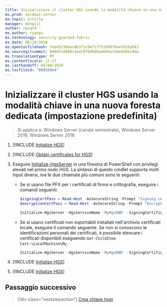 ```yaml
---
title: Inizializzare il cluster HGS usando la modalità chiave in una nuova foresta dedicata (impostazione predefinita)
ms.prod: windows-server
ms.topic: article
manager: dongill
author: rpsqrd
ms.author: ryanpu
ms.technology: security-guarded-fabric
ms.date: 08/29/2018
ms.openlocfilehash: feae5230eec6b3f3c0471f75199970a47016a583
ms.sourcegitcommit: b00d7c8968c4adc8f699dbee694afe6ed36bc9de
ms.translationtype: MT
ms.contentlocale: it-IT
ms.lasthandoff: 04/08/2020
ms.locfileid: "80856664"
---
```

# <a name="initialize-the-hgs-cluster-using-key-mode-in-a-new-dedicated-forest-default"></a>Inizializzare il cluster HGS usando la modalità chiave in una nuova foresta dedicata (impostazione predefinita)

>Si applica a: Windows Server (canale semestrale), Windows Server 2019, Windows Server 2016


1.  [!INCLUDE [Initialize HGS](../../../includes/guarded-fabric-initialize-hgs-default-step-one.md)] 
2.  [!INCLUDE [Obtain certificates for HGS](../../../includes/guarded-fabric-initialize-hgs-default-step-two.md)]

3.  Eseguire [Initialize-HgsServer](https://technet.microsoft.com/library/mt652185.aspx) in una finestra di PowerShell con privilegi elevati nel primo nodo HGS. La sintassi di questo cmdlet supporta molti input diversi, ma le due chiamate più comuni sono le seguenti:

    -   Se si usano file PFX per i certificati di firma e crittografia, eseguire i comandi seguenti:

        ```powershell
        $signingCertPass = Read-Host -AsSecureString -Prompt "Signing certificate password"
        $encryptionCertPass = Read-Host -AsSecureString -Prompt "Encryption certificate password"

        Initialize-HgsServer -HgsServiceName 'MyHgsDNN' -SigningCertificatePath '.\signCert.pfx' -SigningCertificatePassword $signingCertPass -EncryptionCertificatePath '.\encCert.pfx' -EncryptionCertificatePassword $encryptionCertPass -TrustHostkey
        ```

    -   Se si usano certificati non esportabili installati nell'archivio certificati locale, eseguire il comando seguente. Se non si conoscono le identificazioni personali dei certificati, è possibile elencare i certificati disponibili eseguendo `Get-ChildItem Cert:\LocalMachine\My`.

        ```powershell
        Initialize-HgsServer -HgsServiceName 'MyHgsDNN' -SigningCertificateThumbprint '1A2B3C4D5E6F...' -EncryptionCertificateThumbprint '0F9E8D7C6B5A...' --TrustHostKey
        ```

4.  [!INCLUDE [Initialize HGS](../../../includes/guarded-fabric-initialize-hgs-default-step-four.md)]  

5.  [!INCLUDE [Initialize HGS](../../../includes/guarded-fabric-initialize-hgs-default-step-five.md)]


## <a name="next-step"></a>Passaggio successivo

> [!div class="nextstepaction"]
> [Crea chiave host](guarded-fabric-create-host-key.md)